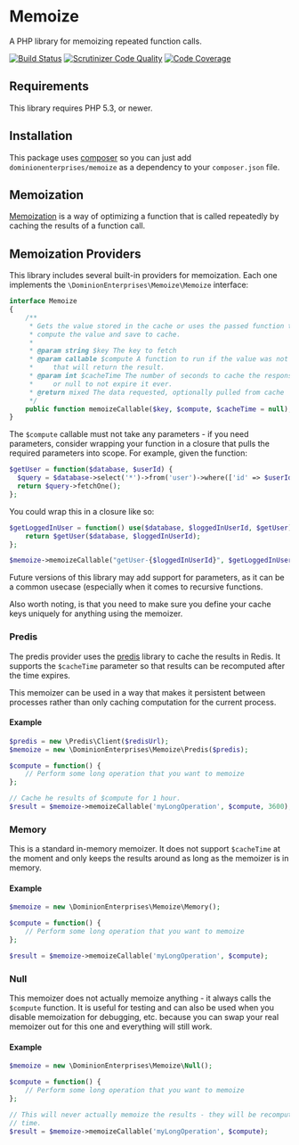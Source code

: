 # Memoize
A PHP library for memoizing repeated function calls.

[![Build Status](https://travis-ci.org/dominionenterprises/memoize-php.png)](https://travis-ci.org/dominionenterprises/memoize-php)
[![Scrutinizer Code Quality](https://scrutinizer-ci.com/g/dominionenterprises/memoize-php/badges/quality-score.png?s=25ab188709941f6b6de105c8250c971f4f3d8982)](https://scrutinizer-ci.com/g/dominionenterprises/memoize-php/)
[![Code Coverage](https://scrutinizer-ci.com/g/dominionenterprises/memoize-php/badges/coverage.png?s=927286917d2abd01c27eea906b91fbef071810f5)](https://scrutinizer-ci.com/g/dominionenterprises/memoize-php/)

## Requirements
This library requires PHP 5.3, or newer.

## Installation
This package uses [composer](https://getcomposer.org) so you can just add
`dominionenterprises/memoize` as a dependency to your `composer.json` file.

## Memoization
[Memoization](http://en.wikipedia.org/wiki/Memoization) is a way of optimizing a function that is called repeatedly by caching the results of a function call.

## Memoization Providers
This library includes several built-in providers for memoization.  Each one
implements the `\DominionEnterprises\Memoize\Memoize` interface:
```php
interface Memoize
{
    /**
     * Gets the value stored in the cache or uses the passed function to
     * compute the value and save to cache.
     *
     * @param string $key The key to fetch
     * @param callable $compute A function to run if the value was not cached
     *     that will return the result.
     * @param int $cacheTime The number of seconds to cache the response for,
     *     or null to not expire it ever.
     * @return mixed The data requested, optionally pulled from cache
     */
    public function memoizeCallable($key, $compute, $cacheTime = null);
}
```

The `$compute` callable must not take any parameters - if you need parameters,
consider wrapping your function in a closure that pulls the required parameters
into scope.  For example, given the function:
```php
$getUser = function($database, $userId) {
  $query = $database->select('*')->from('user')->where(['id' => $userId]);
  return $query->fetchOne();
};
```

You could wrap this in a closure like so:
```php
$getLoggedInUser = function() use($database, $loggedInUserId, $getUser) {
    return $getUser($database, $loggedInUserId);
};

$memoize->memoizeCallable("getUser-{$loggedInUserId}", $getLoggedInUser);
```

Future versions of this library may add support for parameters, as it can be a
common usecase (especially when it comes to recursive functions.

Also worth noting, is that you need to make sure you define your cache keys
uniquely for anything using the memoizer.

### Predis
The predis provider uses the [predis](https://github.com/nrk/predis) library to
cache the results in Redis.  It supports the `$cacheTime` parameter so that
results can be recomputed after the time expires.

This memoizer can be used in a way that makes it persistent between processes
rather than only caching computation for the current process.

#### Example
```php
$predis = new \Predis\Client($redisUrl);
$memoize = new \DominionEnterprises\Memoize\Predis($predis);

$compute = function() {
    // Perform some long operation that you want to memoize
};

// Cache he results of $compute for 1 hour.
$result = $memoize->memoizeCallable('myLongOperation', $compute, 3600);
```

### Memory
This is a standard in-memory memoizer.  It does not support `$cacheTime` at the
moment and only keeps the results around as long as the memoizer is in memory.

#### Example
```php
$memoize = new \DominionEnterprises\Memoize\Memory();

$compute = function() {
    // Perform some long operation that you want to memoize
};

$result = $memoize->memoizeCallable('myLongOperation', $compute);
```

### Null
This memoizer does not actually memoize anything - it always calls the
`$compute` function.  It is useful for testing and can also be used when you
disable memoization for debugging, etc. because you can swap your real memoizer
out for this one and everything will still work.

#### Example
```php
$memoize = new \DominionEnterprises\Memoize\Null();

$compute = function() {
    // Perform some long operation that you want to memoize
};

// This will never actually memoize the results - they will be recomputed every
// time.
$result = $memoize->memoizeCallable('myLongOperation', $compute);
```
